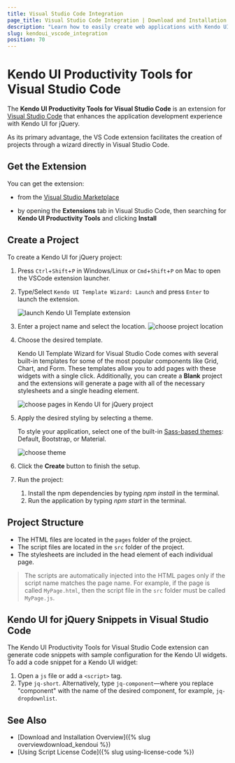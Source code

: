 ```yaml
---
title: Visual Studio Code Integration
page_title: Visual Studio Code Integration | Download and Installation | Kendo UI for jQuery
description: "Learn how to easily create web applications with Kendo UI for jQuery in Visual Studio Code."
slug: kendoui_vscode_integration
position: 70
---
```


# Kendo UI Productivity Tools for Visual Studio Code

The **Kendo UI Productivity Tools for Visual Studio Code** is an extension for <a href="https://code.visualstudio.com/" target="_blank">Visual Studio Code</a> that enhances the application development experience with Kendo UI for jQuery.

As its primary advantage, the VS Code extension facilitates the creation of projects through a wizard directly in Visual Studio Code.

## Get the Extension

You can get the extension:

* from the [Visual Studio Marketplace](https://marketplace.visualstudio.com/items?itemName=KendoUI.kendotemplatewizard)

* by opening the **Extensions** tab in Visual Studio Code, then searching for **Kendo UI Productivity Tools** and clicking **Install**

## Create a Project

To create a Kendo UI for jQuery project:

1. Press `Ctrl`+`Shift`+`P` in Windows/Linux or `Cmd`+`Shift`+`P` on Mac to open the VSCode extension launcher.

1. Type/Select `Kendo UI Template Wizard: Launch` and press `Enter` to launch the extension.

    ![launch Kendo UI Template extension](../../images/launch-extension.png)

1. Enter a project name and select the location.
    ![choose project location](../../images/create-project-jq.png)

1. Choose the desired template.

   Kendo UI Template Wizard for Visual Studio Code comes with several built-in templates for some of the most popular components like Grid, Chart, and Form. These templates allow you to add pages with these widgets with a single click. Additionally, you can create a **Blank** project and the extensions will generate a page with all of the necessary stylesheets and a single heading element.
   
   ![choose pages in Kendo UI for jQuery project](../../images/vscode-wizard-select-pages.png)

1. Apply the desired styling by selecting a theme.

   To style your application, select one of the built-in [Sass-based themes](https://docs.telerik.com/kendo-ui/styles-and-layout/sass-themes): Default, Bootstrap, or Material.
   
   ![choose theme](../../images/vscode-wizard-select-theme.png)

1. Click the **Create** button to finish the setup.

1. Run the project:

   1. Install the npm dependencies by typing *npm install* in the terminal.
   1. Run the application by typing *npm start* in the terminal.

## Project Structure

* The HTML files are located in the `pages` folder of the project. 
* The script files are located in the `src` folder of the project.
* The stylesheets are included in the head element of each individual page.

>The scripts are automatically injected into the HTML pages only if the script name matches the page name. For example, if the page is called `MyPage.html`, then the script file in the `src` folder must be called `MyPage.js`.

## Kendo UI for jQuery Snippets in Visual Studio Code

The Kendo UI Productivity Tools for Visual Studio Code extension can generate code snippets with sample configuration for the Kendo UI widgets. To add a code snippet for a Kendo UI widget:

1. Open a `js` file or add a `<script>` tag.
1. Type `jq-short`. Alternatively, type `jq-component`&mdash;where you replace "component" with the name of the desired component, for example, `jq-dropdownlist`.


## See Also

* [Download and Installation Overview]({% slug overviewdownload_kendoui %})
* [Using Script License Code]({% slug using-license-code %})
